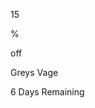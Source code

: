 <div className="p-4 bg-blue-600">
        <div className="w-[356.91px] flex flex-col gap-2 ">
          <div
            style={{ backgroundImage: url(${Image1}) }}
            className="w-full h-[301px]  rounded-md bg-cover flex items-end overflow-hidden "
          >
            <div className="bg-primary flex items-center p-2  pr-4 rounded-tr-[20px] text-white">
              <p className="font-bold text-[45px]">15</p>
              <div className="flex flex-col justify-around gap-0">
                <p className=" text-[25px] font-bold leading-none">%</p>
                <p className="leading-none"> off</p>
              </div>
            </div>
          </div>
          <div className="flex flex-col gap-1">
            <p className="font-bold">Greys Vage</p>
            <p className="text-[#F17228] self-start px-2 py-1 rounded-sm  bg-[#ffe4d4]">6 Days Remaining</p>
          </div>
        </div>
      </div>
